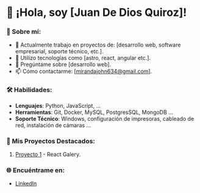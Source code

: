 # 👋 ¡Hola, soy [Juan De Dios Quiroz]!

### 🎯 Sobre mí:
- 🔭 Actualmente trabajo en proyectos de: [desarrollo web, software empresarial, soporte técnico, etc.].
- 🌱 Utilizo tecnologías como [astro, react, angular etc.].
- 💬 Pregúntame sobre [desarrollo web].
- 📫 Cómo contactarme: [mirandajohn634@gmail.com].

### 🛠️ Habilidades:
- **Lenguajes**: Python, JavaScript, ...
- **Herramientas**: Git, Docker, MySQL, PostgresSQL, MongoDB ...
- **Soporte Técnico**: Windows, configuración de impresoras, cableado de red, instalación de cámaras ...

### 🚀 Mis Proyectos Destacados:
1. [Proyecto 1](https://galeria-react-juan.up.railway.app/) - React Galery.

### 🌐 Encuéntrame en:
- [LinkedIn](https://linkedin.com/in/juan-quiroz-b11732229)

